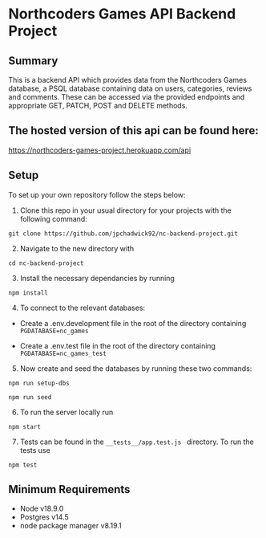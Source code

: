 # Northcoders Games API Backend Project

## Summary

This is a backend API which provides data from the Northcoders Games database, a PSQL database containing data on users, categories, reviews and comments. These can be accessed via the provided endpoints and appropriate GET, PATCH, POST and DELETE methods.

## The hosted version of this api can be found here:

https://northcoders-games-project.herokuapp.com/api

## Setup

To set up your own repository follow the steps below:

1. Clone this repo in your usual directory for your projects with the following command:

```
git clone https://github.com/jpchadwick92/nc-backend-project.git
```

2. Navigate to the new directory with

```
cd nc-backend-project
```

3. Install the necessary dependancies by running

```
npm install
```

4. To connect to the relevant databases:

- Create a .env.development file in the root of the directory containing
  `PGDATABASE=nc_games`

- Create a .env.test file in the root of the directory containing
  `PGDATABASE=nc_games_test`

5. Now create and seed the databases by running these two commands:

```
npm run setup-dbs

npm run seed
```

6. To run the server locally run

```
npm start
```

7. Tests can be found in the `__tests__/app.test.js ` directory. To run the tests use

```
npm test
```

## Minimum Requirements

- Node v18.9.0
- Postgres v14.5
- node package manager v8.19.1
